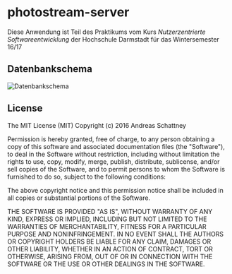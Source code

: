 # photostream-server

Diese Anwendung ist Teil des Praktikums vom Kurs <i>Nutzerzentrierte Softwareentwicklung</i> der Hochschule Darmstadt für das Wintersemester 16/17

## Datenbankschema
![Datenbankschema](https://raw.githubusercontent.com/aschattney/photostream-server/master/database/db_schema.png)

## License

The MIT License (MIT)
Copyright (c) 2016 Andreas Schattney

Permission is hereby granted, free of charge, to any person obtaining a copy of this software and associated documentation files (the "Software"), to deal in the Software without restriction, including without limitation the rights to use, copy, modify, merge, publish, distribute, sublicense, and/or sell copies of the Software, and to permit persons to whom the Software is furnished to do so, subject to the following conditions:

The above copyright notice and this permission notice shall be included in all copies or substantial portions of the Software.

THE SOFTWARE IS PROVIDED "AS IS", WITHOUT WARRANTY OF ANY KIND, EXPRESS OR IMPLIED, INCLUDING BUT NOT LIMITED TO THE WARRANTIES OF MERCHANTABILITY, FITNESS FOR A PARTICULAR PURPOSE AND NONINFRINGEMENT. IN NO EVENT SHALL THE AUTHORS OR COPYRIGHT HOLDERS BE LIABLE FOR ANY CLAIM, DAMAGES OR OTHER LIABILITY, WHETHER IN AN ACTION OF CONTRACT, TORT OR OTHERWISE, ARISING FROM, OUT OF OR IN CONNECTION WITH THE SOFTWARE OR THE USE OR OTHER DEALINGS IN THE SOFTWARE.
